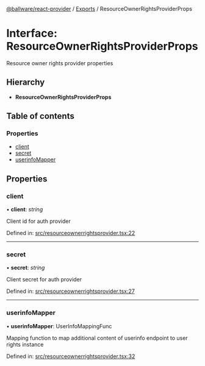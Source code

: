 [@ballware/react-provider](../README.md) / [Exports](../modules.md) / ResourceOwnerRightsProviderProps

# Interface: ResourceOwnerRightsProviderProps

Resource owner rights provider properties

## Hierarchy

* **ResourceOwnerRightsProviderProps**

## Table of contents

### Properties

- [client](resourceownerrightsproviderprops.md#client)
- [secret](resourceownerrightsproviderprops.md#secret)
- [userinfoMapper](resourceownerrightsproviderprops.md#userinfomapper)

## Properties

### client

• **client**: *string*

Client id for auth provider

Defined in: [src/resourceownerrightsprovider.tsx:22](https://github.com/frankball/ballware-react-provider/blob/e3d0cae/src/resourceownerrightsprovider.tsx#L22)

___

### secret

• **secret**: *string*

Client secret for auth provider

Defined in: [src/resourceownerrightsprovider.tsx:27](https://github.com/frankball/ballware-react-provider/blob/e3d0cae/src/resourceownerrightsprovider.tsx#L27)

___

### userinfoMapper

• **userinfoMapper**: UserInfoMappingFunc

Mapping function to map additional content of userinfo endpoint to user rights instance

Defined in: [src/resourceownerrightsprovider.tsx:32](https://github.com/frankball/ballware-react-provider/blob/e3d0cae/src/resourceownerrightsprovider.tsx#L32)
